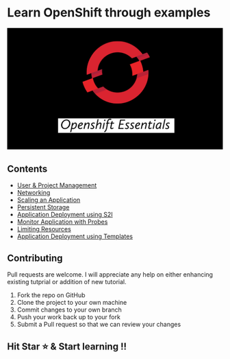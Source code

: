 # Learn OpenShift through examples

![Openshift Essentials](./images/thumbnail.png)

## Contents

- [User & Project Management](./1_user_and_project_management.md)
- [Networking](./2_networking.md)
- [Scaling an Application](./3_scaling_an_application.md)
- [Persistent Storage](./4_persistent_storage.md)
- [Application Deployment using S2I](./5_application_deployment_using_S2I.md)
- [Monitor Application with Probes](./6_monitor_application_with_probes.md)
- [Limiting Resources](./7_limiting_resource.md)
- [Application Deployment using Templates](./8_application_deployment_using_templates.md) 

## Contributing

Pull requests are welcome. I will appreciate any help on either enhancing existing tutprial or addition of new tutorial.

1. Fork the repo on GitHub
2. Clone the project to your own machine
3. Commit changes to your own branch
4. Push your work back up to your fork
5. Submit a Pull request so that we can review your changes

## Hit Star ⭐️ & Start learning !!
